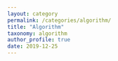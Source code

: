 ```yaml
---
layout: category
permalink: /categories/algorithm/
title: "Algorithm"
taxonomy: algorithm
author_profile: true
date: 2019-12-25
---
```

